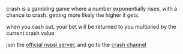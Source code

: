 <script>
  import DocsTemplate from "$lib/components/docs/DocsTemplate.svelte"
  import DocsHeader from '$lib/components/docs/DocsHeader.svelte';
</script>

<DocsTemplate title='crash' description="play crash, an exciting gambling game where your bet multiplies as the number rises—cash out before it crashes for a chance to win big on nypsi discord." />

crash is a gambling game where a number exponentially rises, with a chance to crash. getting more
likely the higher it gets.

when you cash out, your bet will be returned to you multiplied by the current crash value

<DocsHeader header='h2' text="how to play" />

join the [official nypsi server](https://nypsi.xyz/discord), and go to the
[crash channel](https://discord.com/channels/747056029795221513/1300561687975432272/1300562888292958271)

